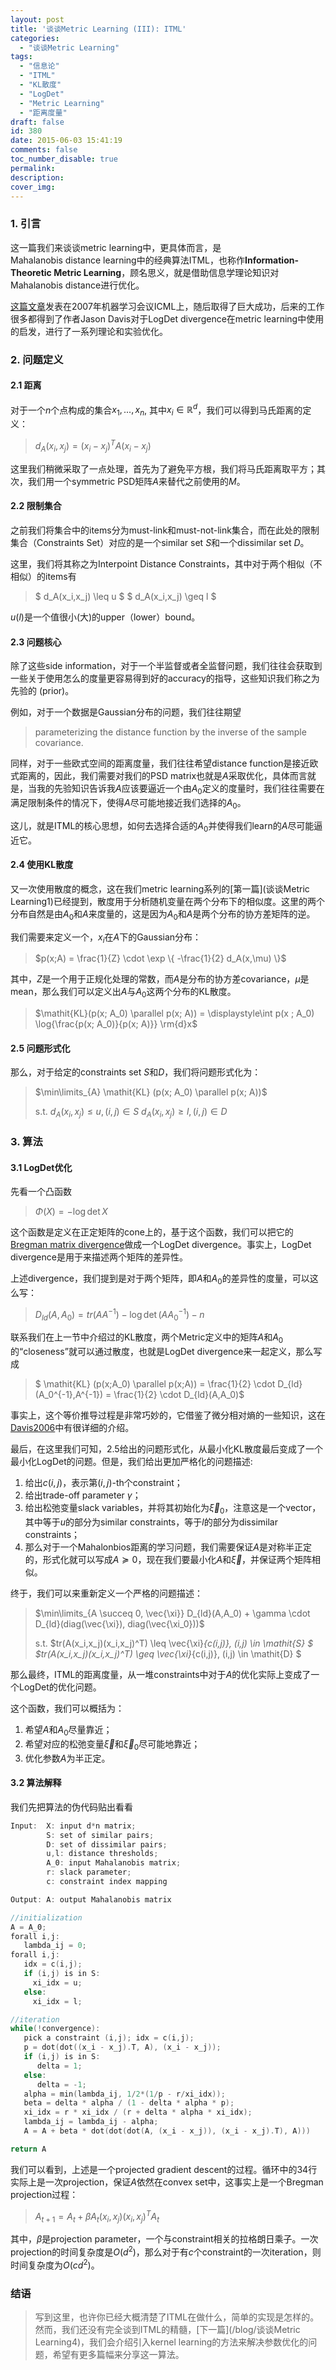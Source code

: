 ```yaml
---
layout: post
title: '谈谈Metric Learning (III): ITML'
categories:
  - "谈谈Metric Learning"
tags:
  - "信息论"
  - "ITML"
  - "KL散度"
  - "LogDet"
  - "Metric Learning"
  - "距离度量"
draft: false
id: 380
date: 2015-06-03 15:41:19
comments: false
toc_number_disable: true
permalink:
description:
cover_img:
---
```


### 1. 引言

这一篇我们来谈谈metric learning中，更具体而言，是Mahalanobis distance learning中的经典算法ITML，也称作**Information-Theoretic Metric Learning**，顾名思义，就是借助信息学理论知识对Mahalanobis distance进行优化。

[这篇文章](https://scholar.google.com/scholar?hl=zh-CN&amp;q=information+theoretic+metric+learning+&amp;btnG=&amp;lr=)发表在2007年机器学习会议ICML上，随后取得了巨大成功，后来的工作很多都得到了作者Jason Davis对于LogDet divergence在metric learning中使用的启发，进行了一系列理论和实验优化。

### 2. 问题定义

#### 2.1 距离

对于一个$n$个点构成的集合${x_1,...,x_n}$, 其中$x_i \in \mathbb{R}^d$，我们可以得到马氏距离的定义：

> $d_A(x_i, x_j) = (x_i - x_j)^T A (x_i - x_j)$

这里我们稍微采取了一点处理，首先为了避免平方根，我们将马氏距离取平方；其次，我们用一个symmetric PSD矩阵$A$来替代之前使用的$M$。

#### 2.2 限制集合

之前我们将集合中的items分为must-link和must-not-link集合，而在此处的限制集合（Constraints Set）对应的是一个similar set $\mathit{S}$和一个dissimilar set $\mathit{D}$。

这里，我们将其称之为Interpoint Distance Constraints，其中对于两个相似（不相似）的items有

> $ d_A(x_i,x_j) \leq u $
> $ d_A(x_i,x_j) \geq l $

$u$($l$)是一个值很小(大)的upper（lower）bound。

#### 2.3 问题核心

除了这些side information，对于一个半监督或者全监督问题，我们往往会获取到一些关于使用怎么的度量更容易得到好的accuracy的指导，这些知识我们称之为先验的 (prior)。

例如，对于一个数据是Gaussian分布的问题，我们往往期望
> parameterizing the distance function by the inverse of the sample covariance.

同样，对于一些欧式空间的距离度量，我们往往希望distance function是接近欧式距离的，因此，我们需要对我们的PSD matrix也就是$A$采取优化，具体而言就是，当我的先验知识告诉我$A$应该要逼近一个由$A_0$定义的度量时，我们往往需要在满足限制条件的情况下，使得$A$尽可能地接近我们选择的$A_0$。

这儿，就是ITML的核心思想，如何去选择合适的$A_0$并使得我们learn的$A$尽可能逼近它。

#### 2.4 使用KL散度

又一次使用散度的概念，这在我们metric learning系列的[第一篇](谈谈Metric Learning1)已经提到，散度用于分析随机变量在两个分布下的相似度。这里的两个分布自然是由$A_0$和$A$来度量的，这是因为$A_0$和$A$是两个分布的协方差矩阵的逆。

我们需要来定义一个，$x_i$在$A$下的Gaussian分布：

> $p(x;A) = \frac{1}{Z} \cdot \exp \{ -\frac{1}{2} d_A(x,\mu) \}$

其中，$Z$是一个用于正规化处理的常数，而$A$是分布的协方差covariance，$\mu$是mean，那么我们可以定义出$A$与$A_0$这两个分布的KL散度。

> $\mathit{KL}(p(x; A_0) \parallel p(x; A)) = \displaystyle\int p(x ; A_0) \log{\frac{p(x; A_0)}{p(x; A)}} \rm{d}x$

#### 2.5 问题形式化

那么，对于给定的constraints set $\mathit{S}$和$\mathit{D}$，我们将问题形式化为：

> $\min\limits_{A} \mathit{KL} (p(x; A_0) \parallel p(x; A))$
>
> $\text{s.t.}$
>   $d_A(x_i, x_j) \leq u, (i,j) \in \mathit{S}$
>   $d_A(x_i, x_j) \geq l, (i,j) \in \mathit{D}$

### 3. 算法

#### 3.1 LogDet优化

先看一个凸函数

> $\Phi(X) = -\log\det X$

这个函数是定义在正定矩阵的cone上的，基于这个函数，我们可以把它的[Bregman matrix divergence](http://en.wikipedia.org/wiki/Bregman_divergence)做成一个LogDet divergence。事实上，LogDet divergence是用于来描述两个矩阵的差异性。

上述divergence，我们提到是对于两个矩阵，即$A$和$A_0$的差异性的度量，可以这么写：

> $D_{ld}(A,A_0) = tr(A A^{-1}) - \log\det(A A_0^{-1}) - n$

联系我们在上一节中介绍过的KL散度，两个Metric定义中的矩阵$A$和$A_0$的“closeness”就可以通过散度，也就是LogDet divergence来一起定义，那么写成

> $ \mathit{KL} (p(x;A_0) \parallel p(x;A)) = \frac{1}{2} \cdot D_{ld}(A_0^{-1},A^{-1}) = \frac{1}{2} \cdot D_{ld}(A,A_0)$

事实上，这个等价推导过程是非常巧妙的，它借鉴了微分相对熵的一些知识，这在[Davis2006](http://machinelearning.wustl.edu/mlpapers/paper_files/NIPS2006_147.pdf)中有很详细的介绍。

最后，在这里我们可知，2.5给出的问题形式化，从最小化KL散度最后变成了一个最小化LogDet的问题。但是，我们给出更加严格化的问题描述:

1.  给出$c(i,j)$，表示第$(i,j)$-th个constraint；
2.  给出trade-off parameter $\gamma$；
3.  给出松弛变量slack variables，并将其初始化为$\vec{\xi}_0$，注意这是一个vector，其中等于$u$的部分为similar constraints，等于$l$的部分为dissimilar constraints；
4.  那么对于一个Mahalonbios距离的学习问题，我们需要保证$A$是对称半正定的，形式化就可以写成$A \succeq 0$，现在我们要最小化$A$和$\vec{\xi}$，并保证两个矩阵相似。

终于，我们可以来重新定义一个严格的问题描述：

> $\min\limits_{A \succeq 0, \vec{\xi}} D_{ld}(A,A_0) + \gamma \cdot D_{ld}(diag(\vec{\xi}), diag(\vec{\xi_0}))$
>
> $\text{s.t.}$
> $tr(A(x_i,x_j)(x_i,x_j)^T) \leq \vec{\xi}_{c(i,j)}, (i,j) \in \mathit{S} $
> $tr(A(x_i,x_j)(x_i,x_j)^T) \geq \vec{\xi}_{c(i,j)}, (i,j) \in \mathit{D} $

那么最终，ITML的距离度量，从一堆constraints中对于$A$的优化实际上变成了一个LogDet的优化问题。

这个函数，我们可以概括为：

1.  希望$A$和$A_0$尽量靠近；
2.  希望对应的松弛变量$\vec{\xi}$和$\vec{\xi}_0$尽可能地靠近；
3.  优化参数$A$为半正定。

#### 3.2 算法解释

我们先把算法的伪代码贴出看看

```C
Input:  X: input d*n matrix;
        S: set of similar pairs;
        D: set of dissimilar pairs;
        u,l: distance thresholds;
        A_0: input Mahalanobis matrix;
        r: slack parameter;
        c: constraint index mapping

Output: A: output Mahalanobis matrix

//initialization
A = A_0;
forall i,j:
   lambda_ij = 0;
forall i,j:
   idx = c(i,j);
   if (i,j) is in S:
     xi_idx = u;
   else:
     xi_idx = l;

//iteration
while(!convergence):
   pick a constraint (i,j); idx = c(i,j);
   p = dot(dot((x_i - x_j).T, A), (x_i - x_j));
   if (i,j) is in S:
      delta = 1;
   else:
      delta = -1;
   alpha = min(lambda_ij, 1/2*(1/p - r/xi_idx));
   beta = delta * alpha / (1 - delta * alpha * p);
   xi_idx = r * xi_idx / (r + delta * alpha * xi_idx);
   lambda_ij = lambda_ij - alpha;
   A = A + beta * dot(dot(dot(A, (x_i - x_j)), (x_i - x_j).T), A)))

return A

```

我们可以看到，上述是一个projected gradient descent的过程。循环中的34行实际上是一次projection，保证$A$依然在convex set中，这事实上是一个Bregman projection过程：

> $A_{t+1} = A_{t} + \beta A_{t}(x_i, x_j)(x_i, x_j)^TA_{t}$

其中，$\beta$是projection parameter，一个与constraint相关的拉格朗日乘子。一次projection的时间复杂度是$O(d^2)$，那么对于有$c$个constraint的一次iteration，则时间复杂度为$O(cd^2)$。

### 结语

> 写到这里，也许你已经大概清楚了ITML在做什么，简单的实现是怎样的。然而，我们还没有完全谈到ITML的精髓，[下一篇](/blog/谈谈Metric Learning4)，我们会介绍引入kernel learning的方法来解决参数优化的问题，希望有更多篇幅来分享这一算法。
